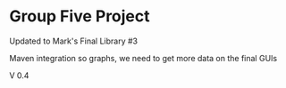 # Group Five Project

Updated to Mark's Final Library #3

Maven integration so graphs, we need to get more data on the final GUIs


V 0.4


